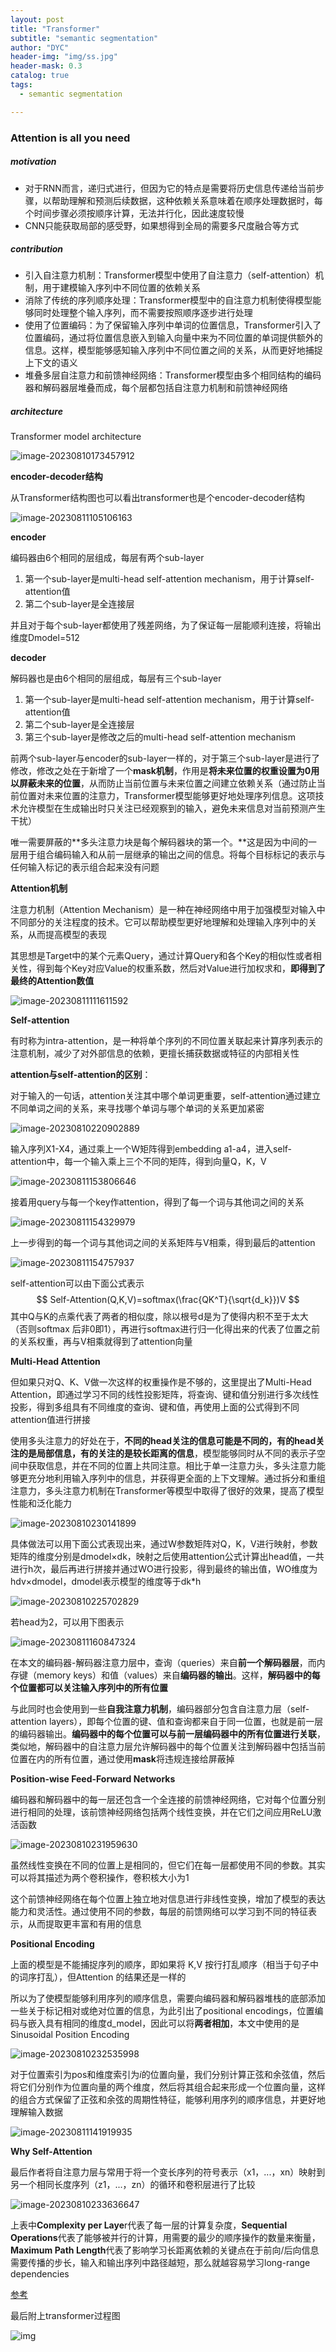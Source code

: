 ```yaml
---
layout: post
title: "Transformer"
subtitle: "semantic segmentation"
author: "DYC"
header-img: "img/ss.jpg"
header-mask: 0.3
catalog: true
tags:
  - semantic segmentation

---
```


### Attention is all you need

##### motivation

- 对于RNN而言，递归式进行，但因为它的特点是需要将历史信息传递给当前步骤，以帮助理解和预测后续数据，这种依赖关系意味着在顺序处理数据时，每个时间步骤必须按顺序计算，无法并行化，因此速度较慢
- CNN只能获取局部的感受野，如果想得到全局的需要多尺度融合等方式

##### contribution

- 引入自注意力机制：Transformer模型中使用了自注意力（self-attention）机制，用于建模输入序列中不同位置的依赖关系
- 消除了传统的序列顺序处理：Transformer模型中的自注意力机制使得模型能够同时处理整个输入序列，而不需要按照顺序逐步进行处理
- 使用了位置编码：为了保留输入序列中单词的位置信息，Transformer引入了位置编码，通过将位置信息嵌入到输入向量中来为不同位置的单词提供额外的信息。这样，模型能够感知输入序列中不同位置之间的关系，从而更好地捕捉上下文的语义
- 堆叠多层自注意力和前馈神经网络：Transformer模型由多个相同结构的编码器和解码器层堆叠而成，每个层都包括自注意力机制和前馈神经网络

##### architecture

Transformer model architecture

![image-20230810173457912](https://cdn.jsdelivr.net/gh/ddyycc123/imageloader@main/image-20230810173457912.png)

**encoder-decoder结构**

从Transformer结构图也可以看出transformer也是个encoder-decoder结构

![image-20230811105106163](https://cdn.jsdelivr.net/gh/ddyycc123/imageloader@main/image-20230811105106163.png)

**encoder**

编码器由6个相同的层组成，每层有两个sub-layer

1. 第一个sub-layer是multi-head self-attention mechanism，用于计算self-attention值
2. 第二个sub-layer是全连接层

并且对于每个sub-layer都使用了残差网络，为了保证每一层能顺利连接，将输出维度Dmodel=512

**decoder**

解码器也是由6个相同的层组成，每层有三个sub-layer

1. 第一个sub-layer是multi-head self-attention mechanism，用于计算self-attention值
2. 第二个sub-layer是全连接层
3. 第三个sub-layer是修改之后的multi-head self-attention mechanism

前两个sub-layer与encoder的sub-layer一样的，对于第三个sub-layer是进行了修改，修改之处在于新增了一个**mask机制**，作用是**将未来位置的权重设置为0用以屏蔽未来的位置**，从而防止当前位置与未来位置之间建立依赖关系（通过防止当前位置对未来位置的注意力，Transformer模型能够更好地处理序列信息。这项技术允许模型在生成输出时只关注已经观察到的输入，避免未来信息对当前预测产生干扰）

唯一需要屏蔽的**多头注意力块是每个解码器块的第一个。**这是因为中间的一层用于组合编码输入和从前一层继承的输出之间的信息。将每个目标标记的表示与任何输入标记的表示组合起来没有问题

**Attention机制**

注意力机制（Attention Mechanism）是一种在神经网络中用于加强模型对输入中不同部分的关注程度的技术。它可以帮助模型更好地理解和处理输入序列中的关系，从而提高模型的表现

其思想是Target中的某个元素Query，通过计算Query和各个Key的相似性或者相关性，得到每个Key对应Value的权重系数，然后对Value进行加权求和，**即得到了最终的Attention数值**

![image-20230811111611592](https://cdn.jsdelivr.net/gh/ddyycc123/imageloader@main/image-20230811111611592.png)

**Self-attention**

有时称为intra-attention，是一种将单个序列的不同位置关联起来计算序列表示的注意机制，减少了对外部信息的依赖，更擅长捕获数据或特征的内部相关性

**attention与self-attention的区别**：

对于输入的一句话，attention关注其中哪个单词更重要，self-attention通过建立不同单词之间的关系，来寻找哪个单词与哪个单词的关系更加紧密

![image-20230810220902889](https://cdn.jsdelivr.net/gh/ddyycc123/imageloader@main/image-20230810220902889.png)

输入序列X1-X4，通过乘上一个W矩阵得到embedding a1-a4，进入self-attention中，每一个输入乘上三个不同的矩阵，得到向量Q，K，V

![image-20230811153806646](https://cdn.jsdelivr.net/gh/ddyycc123/imageloader@main/image-20230811153806646.png)

接着用query与每一个key作attention，得到了每一个词与其他词之间的关系

![image-20230811154329979](https://cdn.jsdelivr.net/gh/ddyycc123/imageloader@main/image-20230811154329979.png)

上一步得到的每一个词与其他词之间的关系矩阵与V相乘，得到最后的attention

![image-20230811154757937](https://cdn.jsdelivr.net/gh/ddyycc123/imageloader@main/image-20230811154757937.png)

self-attention可以由下面公式表示
$$
Self-Attention(Q,K,V)=softmax(\frac{QK^T}{\sqrt{d_k}})V
$$
其中Q与K的点乘代表了两者的相似度，除以根号d是为了使得内积不至于太大（否则softmax 后非0即1），再进行softmax进行归一化得出来的代表了位置之前的关系权重，再与V相乘就得到了attention向量

**Multi-Head Attention**

但如果只对Q、K、V做一次这样的权重操作是不够的，这里提出了Multi-Head Attention，即通过学习不同的线性投影矩阵，将查询、键和值分别进行多次线性投影，得到多组具有不同维度的查询、键和值，再使用上面的公式得到不同attention值进行拼接

使用多头注意力的好处在于，**不同的head关注的信息可能是不同的，有的head关注的是局部信息，有的关注的是较长距离的信息**，模型能够同时从不同的表示子空间中获取信息，并在不同的位置上共同注意。相比于单一注意力头，多头注意力能够更充分地利用输入序列中的信息，并获得更全面的上下文理解。通过拆分和重组注意力，多头注意力机制在Transformer等模型中取得了很好的效果，提高了模型性能和泛化能力

![image-20230810230141899](https://cdn.jsdelivr.net/gh/ddyycc123/imageloader@main/image-20230810230141899.png)

具体做法可以用下面公式表现出来，通过W参数矩阵对Q，K，V进行映射，参数矩阵的维度分别是dmodel×dk，映射之后使用attention公式计算出head值，一共进行h次，最后再进行拼接并通过WO进行投影，得到最终的输出值，WO维度为hdv×dmodel，dmodel表示模型的维度等于dk*h

![image-20230810225702829](https://cdn.jsdelivr.net/gh/ddyycc123/imageloader@main/image-20230810225702829.png)

若head为2，可以用下图表示

![image-20230811160847324](https://cdn.jsdelivr.net/gh/ddyycc123/imageloader@main/image-20230811160847324.png)

在本文的编码器-解码器注意力层中，查询（queries）来自**前一个解码器层**，而内存键（memory keys）和值（values）来自**编码器的输出**。这样，**解码器中的每个位置都可以关注输入序列中的所有位置**

与此同时也会使用到一些**自我注意力机制**，编码器部分包含自注意力层（self-attention layers），即每个位置的键、值和查询都来自于同一位置，也就是前一层的编码器输出。**编码器中的每个位置可以与前一层编码器中的所有位置进行关联**，类似地，解码器中的自注意力层允许解码器中的每个位置关注到解码器中包括当前位置在内的所有位置，通过使用**mask**将违规连接给屏蔽掉

 **Position-wise Feed-Forward Networks**

编码器和解码器中的每一层还包含一个全连接的前馈神经网络，它对每个位置分别进行相同的处理，该前馈神经网络包括两个线性变换，并在它们之间应用ReLU激活函数

![image-20230810231959630](https://cdn.jsdelivr.net/gh/ddyycc123/imageloader@main/image-20230810231959630.png)

虽然线性变换在不同的位置上是相同的，但它们在每一层都使用不同的参数。其实可以将其描述为两个卷积操作，卷积核大小为1

这个前馈神经网络在每个位置上独立地对信息进行非线性变换，增加了模型的表达能力和灵活性。通过使用不同的参数，每层的前馈网络可以学习到不同的特征表示，从而提取更丰富和有用的信息

**Positional Encoding**

上面的模型是不能捕捉序列的顺序，即如果将 K,V 按行打乱顺序（相当于句子中的词序打乱），但Attention 的结果还是一样的

所以为了使模型能够利用序列的顺序信息，需要向编码器和解码器堆栈的底部添加一些关于标记相对或绝对位置的信息，为此引出了positional encodings，位置编码与嵌入具有相同的维度d_model，因此可以将**两者相加**，本文中使用的是Sinusoidal Position Encoding

![image-20230810232535998](https://cdn.jsdelivr.net/gh/ddyycc123/imageloader@main/image-20230810232535998.png)

对于位置索引为pos和维度索引为*i*的位置向量，我们分别计算正弦和余弦值，然后将它们分别作为位置向量的两个维度，然后将其组合起来形成一个位置向量，这样的组合方式保留了正弦和余弦的周期性特征，能够利用序列的顺序信息，并更好地理解输入数据

![image-20230811141919935](https://cdn.jsdelivr.net/gh/ddyycc123/imageloader@main/image-20230811141919935.png)

**Why Self-Attention**

最后作者将自注意力层与常用于将一个变长序列的符号表示（x1，...，xn）映射到另一个相同长度序列（z1，...，zn）的循环和卷积层进行了比较

![image-20230810233636647](https://cdn.jsdelivr.net/gh/ddyycc123/imageloader@main/image-20230810233636647.png)

上表中**Complexity per Laye**r代表了每一层的计算复杂度，**Sequential Operations**代表了能够被并行的计算，用需要的最少的顺序操作的数量来衡量，**Maximum Path Length**代表了影响学习长距离依赖的关键点在于前向/后向信息需要传播的步长，输入和输出序列中路径越短，那么就越容易学习long-range dependencies

[参考](https://zhuanlan.zhihu.com/p/63191028)

最后附上transformer过程图

![img](https://cdn.jsdelivr.net/gh/ddyycc123/imageloader@main/315c679b619c4ef388d91ab026ab12ea-20230811163840589.gif)



